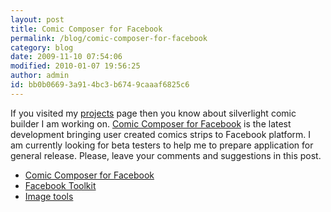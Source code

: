 ```yaml
---
layout: post
title: Comic Composer for Facebook
permalink: /blog/comic-composer-for-facebook
category: blog
date: 2009-11-10 07:54:06
modified: 2010-01-07 19:56:25
author: admin
id: bb0b0669-3a91-4bc3-b674-9caaaf6825c6
---
```


If you visited my <a href="/page/silverlight-projects">projects</a>
page then you know about silverlight comic builder I am working on.
<a href="http://apps.facebook.com/comiccomposer">Comic Composer for Facebook</a>
is the latest development bringing user created comics strips to
Facebook platform. I am currently looking for beta testers to help me
to prepare application for general release. Please, leave your comments
and suggestions in this post.

* <a href="http://apps.facebook.com/comiccomposer">Comic Composer for Facebook</a>
* <a href="http://www.codeplex.com/FacebookToolkit">Facebook Toolkit</a>
* <a href="http://imagetools.codeplex.com/">Image tools</a>

